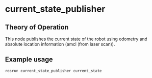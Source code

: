 # current_state_publisher
## Theory of Operation
This node publishes the current state of the robot using odometry and absolute location information (amcl (from laser scan)).
## Example usage
` rosrun current_state_publisher current_state `
